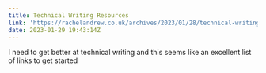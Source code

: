 ```yaml
---
title: Technical Writing Resources
link: 'https://rachelandrew.co.uk/archives/2023/01/28/technical-writing-resources/'
date: 2023-01-29 19:43:14Z
---
```


﻿I need to get better at technical writing and this seems like an excellent list of links to get started
